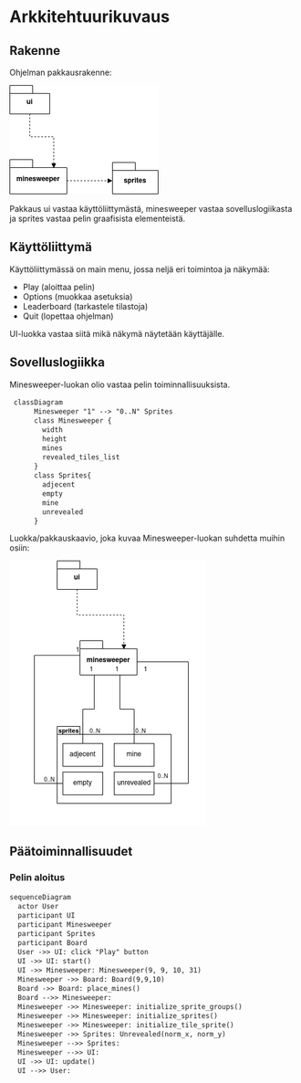 # Arkkitehtuurikuvaus

## Rakenne
Ohjelman pakkausrakenne:

![pakkauskaavio](https://github.com/xelmas/ot-miinaharava/blob/main/dokumentaatio/kuvat/arkitehtuuri-pakkaus.png)

Pakkaus ui vastaa käyttöliittymästä, minesweeper vastaa sovelluslogiikasta ja sprites vastaa pelin graafisista elementeistä.

## Käyttöliittymä

Käyttöliittymässä on main menu, jossa neljä eri toimintoa ja näkymää:
 - Play (aloittaa pelin)
 - Options (muokkaa asetuksia)
 - Leaderboard (tarkastele tilastoja)
 - Quit (lopettaa ohjelman)

UI-luokka vastaa siitä mikä näkymä näytetään käyttäjälle.

## Sovelluslogiikka

Minesweeper-luokan olio vastaa pelin toiminnallisuuksista.

```mermaid
 classDiagram
      Minesweeper "1" --> "0..N" Sprites
      class Minesweeper {
        width
        height
        mines
        revealed_tiles_list
      }
      class Sprites{
        adjecent
        empty
        mine
        unrevealed
      }
```

Luokka/pakkauskaavio, joka kuvaa Minesweeper-luokan suhdetta muihin osiin:

![pakkauskaavio-luokka](https://github.com/xelmas/ot-miinaharava/blob/main/dokumentaatio/kuvat/arkkitehtuuri-pakkaus-luokat.png)

## Päätoiminnallisuudet

### Pelin aloitus

```mermaid
sequenceDiagram
  actor User
  participant UI
  participant Minesweeper
  participant Sprites
  participant Board
  User ->> UI: click "Play" button
  UI ->> UI: start()
  UI ->> Minesweeper: Minesweeper(9, 9, 10, 31)
  Minesweeper ->> Board: Board(9,9,10)
  Board ->> Board: place_mines()
  Board -->> Minesweeper: 
  Minesweeper ->> Minesweeper: initialize_sprite_groups()
  Minesweeper ->> Minesweeper: initialize_sprites()
  Minesweeper ->> Minesweeper: initialize_tile_sprite()
  Minesweeper ->> Sprites: Unrevealed(norm_x, norm_y)
  Minesweeper -->> Sprites: 
  Minesweeper -->> UI: 
  UI ->> UI: update()
  UI -->> User: 
```